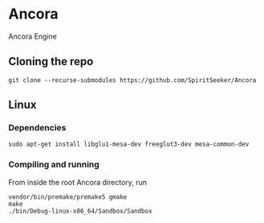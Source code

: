 # Ancora
Ancora Engine

## Cloning the repo
```shell
git clone --recurse-submodules https://github.com/SpiritSeeker/Ancora
```

## Linux

### Dependencies
```shell
sudo apt-get install libglu1-mesa-dev freeglut3-dev mesa-common-dev
```

### Compiling and running
From inside the root Ancora directory, run
```shell
vendor/bin/premake/premake5 gmake
make
./bin/Debug-linux-x86_64/Sandbox/Sandbox
```
